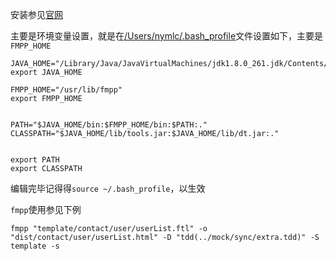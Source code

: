 安装参见[官网](http://fmpp.sourceforge.net/index.html)

主要是环境变量设置，就是在[/Users/nymlc/.bash_profile](/Users/nymlc/.bash_profile)文件设置如下，主要是`FMPP_HOME`

```shell
JAVA_HOME="/Library/Java/JavaVirtualMachines/jdk1.8.0_261.jdk/Contents/Home"
export JAVA_HOME

FMPP_HOME="/usr/lib/fmpp"
export FMPP_HOME


PATH="$JAVA_HOME/bin:$FMPP_HOME/bin:$PATH:."
CLASSPATH="$JAVA_HOME/lib/tools.jar:$JAVA_HOME/lib/dt.jar:."


export PATH
export CLASSPATH
```

编辑完毕记得得`source ~/.bash_profile`，以生效

`fmpp`使用参见下例

```shell
fmpp "template/contact/user/userList.ftl" -o "dist/contact/user/userList.html" -D "tdd(../mock/sync/extra.tdd)" -S template -s
```

